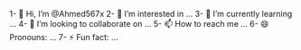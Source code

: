 1- 👋 Hi, I’m @Ahmed567x
2- 👀 I’m interested in ...
3- 🌱 I’m currently learning ...
4- 💞️ I’m looking to collaborate on ...
5- 📫 How to reach me ...
6- 😄 Pronouns: ...
7- ⚡ Fun fact: ...

<!---
Ahmed567x/Ahmed567x is a ✨ special ✨ repository because its `README.md` (this file) appears on your GitHub profile.
You can click the Preview link to take a look at your changes.
--->
